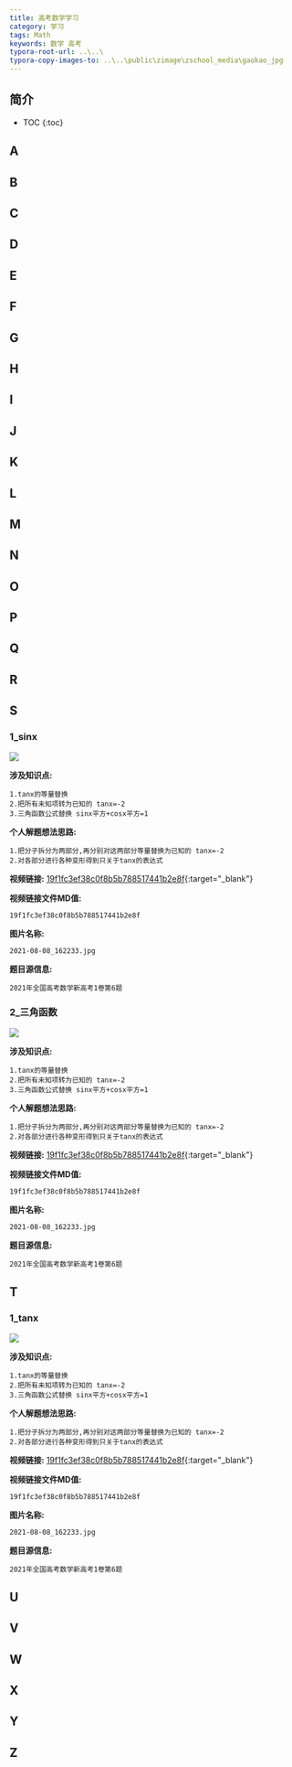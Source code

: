 ```yaml
---
title: 高考数学学习
category: 学习
tags: Math
keywords: 数学 高考
typora-root-url: ..\..\
typora-copy-images-to: ..\..\public\zimage\zschool_media\gaokao_jpg
---
```



## 简介
 * TOC
 {:toc}



## A

## B

## C

## D

## E

## F

## G

## H

## I

## J

## K

## L

## M

## N

## O

## P

## Q

## R

## S

### 1_sinx

<img src="/public/zimage/zschool_media/gaokao_jpg/2021-08-08_162233.jpg">

**涉及知识点:**  

```
1.tanx的等量替换   
2.把所有未知项转为已知的 tanx=-2  
3.三角函数公式替换 sinx平方+cosx平方=1
````

**个人解题想法思路:**  

```
1.把分子拆分为两部分,再分别对这两部分等量替换为已知的 tanx=-2  
2.对各部分进行各种变形得到只关于tanx的表达式
````

**视频链接:**  [19f1fc3ef38c0f8b5b788517441b2e8f](D:/Git_Dir/Z_School/zschool_media/gaokao_mp4/19f1fc3ef38c0f8b5b788517441b2e8f.mp4){:target="_blank"}

**视频链接文件MD值:**  

```
19f1fc3ef38c0f8b5b788517441b2e8f
````

**图片名称:**  

```
2021-08-08_162233.jpg
````

**题目源信息:**  

```
2021年全国高考数学新高考1卷第6题
````

### 2_三角函数

<img src="/public/zimage/zschool_media/gaokao_jpg/2021-08-08_162233.jpg">

**涉及知识点:**  

```
1.tanx的等量替换   
2.把所有未知项转为已知的 tanx=-2  
3.三角函数公式替换 sinx平方+cosx平方=1
````

**个人解题想法思路:**  

```
1.把分子拆分为两部分,再分别对这两部分等量替换为已知的 tanx=-2  
2.对各部分进行各种变形得到只关于tanx的表达式
````

**视频链接:**  [19f1fc3ef38c0f8b5b788517441b2e8f](D:/Git_Dir/Z_School/zschool_media/gaokao_mp4/19f1fc3ef38c0f8b5b788517441b2e8f.mp4){:target="_blank"}

**视频链接文件MD值:**  

```
19f1fc3ef38c0f8b5b788517441b2e8f
````

**图片名称:**  

```
2021-08-08_162233.jpg
````

**题目源信息:**  

```
2021年全国高考数学新高考1卷第6题
````

## T

### 1_tanx

<img src="/public/zimage/zschool_media/gaokao_jpg/2021-08-08_162233.jpg">

**涉及知识点:**  

```
1.tanx的等量替换   
2.把所有未知项转为已知的 tanx=-2  
3.三角函数公式替换 sinx平方+cosx平方=1
````

**个人解题想法思路:**  

```
1.把分子拆分为两部分,再分别对这两部分等量替换为已知的 tanx=-2  
2.对各部分进行各种变形得到只关于tanx的表达式
````

**视频链接:**  [19f1fc3ef38c0f8b5b788517441b2e8f](D:/Git_Dir/Z_School/zschool_media/gaokao_mp4/19f1fc3ef38c0f8b5b788517441b2e8f.mp4){:target="_blank"}

**视频链接文件MD值:**  

```
19f1fc3ef38c0f8b5b788517441b2e8f
````

**图片名称:**  

```
2021-08-08_162233.jpg
````

**题目源信息:**  

```
2021年全国高考数学新高考1卷第6题
````

## U

## V

## W

## X

## Y

## Z
